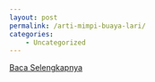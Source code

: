 ```yaml
---
layout: post
permalink: /arti-mimpi-buaya-lari/
categories:
    - Uncategorized
---
```


[Baca Selengkapnya](/10)